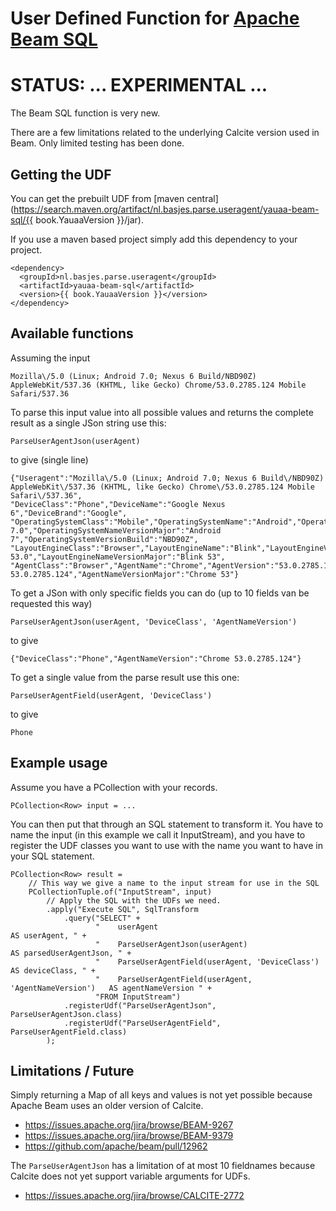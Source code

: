 # User Defined Function for [Apache Beam SQL](https://beam.apache.org)

# STATUS: ... EXPERIMENTAL ...
The Beam SQL function is very new.

There are a few limitations related to the underlying Calcite version used in Beam.
Only limited testing has been done.

## Getting the UDF
You can get the prebuilt UDF from [maven central](https://search.maven.org/artifact/nl.basjes.parse.useragent/yauaa-beam-sql/{{ book.YauaaVersion }}/jar).

If you use a maven based project simply add this dependency to your project.

<pre><code>&lt;dependency&gt;
  &lt;groupId&gt;nl.basjes.parse.useragent&lt;/groupId&gt;
  &lt;artifactId&gt;yauaa-beam-sql&lt;/artifactId&gt;
  &lt;version&gt;{{ book.YauaaVersion }}&lt;/version&gt;
&lt;/dependency&gt;
</code></pre>

## Available functions

Assuming the input

    Mozilla\/5.0 (Linux; Android 7.0; Nexus 6 Build/NBD90Z) AppleWebKit/537.36 (KHTML, like Gecko) Chrome/53.0.2785.124 Mobile Safari/537.36

To parse this input value into all possible values and returns the complete result as a single JSon string use this:

    ParseUserAgentJson(userAgent)

to give (single line)

    {"Useragent":"Mozilla\/5.0 (Linux; Android 7.0; Nexus 6 Build\/NBD90Z) AppleWebKit\/537.36 (KHTML, like Gecko) Chrome\/53.0.2785.124 Mobile Safari\/537.36",
    "DeviceClass":"Phone","DeviceName":"Google Nexus 6","DeviceBrand":"Google",
    "OperatingSystemClass":"Mobile","OperatingSystemName":"Android","OperatingSystemVersion":"7.0","OperatingSystemVersionMajor":"7","OperatingSystemNameVersion":"Android 7.0","OperatingSystemNameVersionMajor":"Android 7","OperatingSystemVersionBuild":"NBD90Z",
    "LayoutEngineClass":"Browser","LayoutEngineName":"Blink","LayoutEngineVersion":"53.0","LayoutEngineVersionMajor":"53","LayoutEngineNameVersion":"Blink 53.0","LayoutEngineNameVersionMajor":"Blink 53",
    "AgentClass":"Browser","AgentName":"Chrome","AgentVersion":"53.0.2785.124","AgentVersionMajor":"53","AgentNameVersion":"Chrome 53.0.2785.124","AgentNameVersionMajor":"Chrome 53"}

To get a JSon with only specific fields you can do (up to 10 fields van be requested this way)

    ParseUserAgentJson(userAgent, 'DeviceClass', 'AgentNameVersion')

to give

    {"DeviceClass":"Phone","AgentNameVersion":"Chrome 53.0.2785.124"}

To get a single value from the parse result use this one:

    ParseUserAgentField(userAgent, 'DeviceClass')

to give

    Phone

## Example usage
Assume you have a PCollection with your records.

    PCollection<Row> input = ...

You can then put that through an SQL statement to transform it.
You have to name the input (in this example we call it InputStream),
and you have to register the UDF classes you want to use with the name you want to have in your SQL statement.

    PCollection<Row> result =
        // This way we give a name to the input stream for use in the SQL
        PCollectionTuple.of("InputStream", input)
            // Apply the SQL with the UDFs we need.
            .apply("Execute SQL", SqlTransform
                .query("SELECT" +
                       "    userAgent                                            AS userAgent, " +
                       "    ParseUserAgentJson(userAgent)                        AS parsedUserAgentJson, " +
                       "    ParseUserAgentField(userAgent, 'DeviceClass')        AS deviceClass, " +
                       "    ParseUserAgentField(userAgent, 'AgentNameVersion')   AS agentNameVersion " +
                       "FROM InputStream")
                .registerUdf("ParseUserAgentJson",  ParseUserAgentJson.class)
                .registerUdf("ParseUserAgentField", ParseUserAgentField.class)
            );

## Limitations / Future
Simply returning a Map of all keys and values is not yet possible because Apache Beam uses an older version of Calcite.
- https://issues.apache.org/jira/browse/BEAM-9267
- https://issues.apache.org/jira/browse/BEAM-9379
- https://github.com/apache/beam/pull/12962

The `ParseUserAgentJson` has a limitation of at most 10 fieldnames because Calcite does not yet support variable arguments for UDFs.
- https://issues.apache.org/jira/browse/CALCITE-2772
